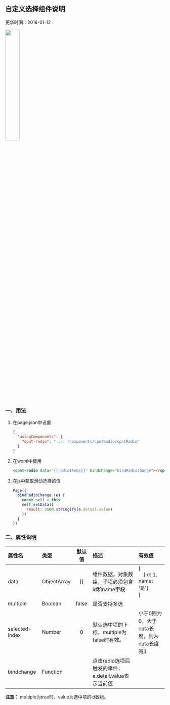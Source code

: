 ## 自定义选择组件说明
更新时间：2018-01-12

<img src="http://oyd1mgz9y.bkt.clouddn.com/wxapp-components-radios.png" width="30%">

### 一、用法
1. 在page.json中设置
    ```json
    {
      "usingComponents": {
        "cpnt-radio": "../../components/cpntRadio/cpntRadio"
      }
    }
    ```

2. 在wxml中使用
    ```html
    <cpnt-radio data="{{radioItems}}" bindchange="bindRadioChange"></cpnt-radio>
    ```

3. 在js中获取滑动选择的值
    ```javascript
    Page({
      bindRadioChange (e) {
        const self = this
        self.setData({
          result: JSON.stringify(e.detail.value)
        })
      }
    })
    ```

### 二、属性说明
| 属性名          | 类型        | 默认值  | 描述                                             | 有效值      |
|:-------------- |:----------- |:------:|:------------------------------------------------ |:--------- |
| data           | ObjectArray | []     | 组件数据，对象数组，子项必须包含id和name字段         | [<br>　{id: 1, name: '是'}<br>] |
| multiple       | Boolean     | false  | 是否支持多选                                      |          |
| selected-index | Number      | 0      | 默认选中项的下标，multiple为false时有效。           | 小于0则为0，大于data长度，则为data长度减1 |
| bindchange     | Function    |        | 点击radio选项后触发的事件，e.detail.value表示当前值 |          |

**注意：** multiple为true时，value为选中项的id数组。
